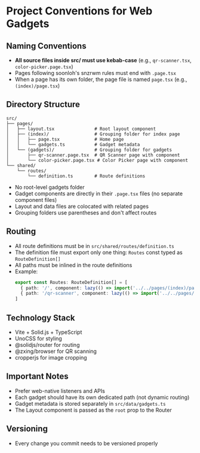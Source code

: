 # Project Conventions for Web Gadgets

## Naming Conventions
- **All source files inside src/ must use kebab-case** (e.g., `qr-scanner.tsx`, `color-picker.page.tsx`)
- Pages following soonloh's snzrwm rules must end with `.page.tsx`
- When a page has its own folder, the page file is named `page.tsx` (e.g., `(index)/page.tsx`)

## Directory Structure
```
src/
├── pages/
│   ├── layout.tsx               # Root layout component
│   ├── (index)/                 # Grouping folder for index page
│   │   ├── page.tsx             # Home page
│   │   └── gadgets.ts           # Gadget metadata
│   └── (gadgets)/               # Grouping folder for gadgets
│       ├── qr-scanner.page.tsx  # QR Scanner page with component
│       └── color-picker.page.tsx # Color Picker page with component
└── shared/
    └── routes/
        └── definition.ts        # Route definitions
```
- No root-level gadgets folder
- Gadget components are directly in their `.page.tsx` files (no separate component files)
- Layout and data files are colocated with related pages
- Grouping folders use parentheses and don't affect routes

## Routing
- All route definitions must be in `src/shared/routes/definition.ts`
- The definition file must export only one thing: `Routes` const typed as `RouteDefinition[]`
- All paths must be inlined in the route definitions
- Example:
  ```typescript
  export const Routes: RouteDefinition[] = [
    { path: '/', component: lazy(() => import('../../pages/(index)/page')) },
    { path: '/qr-scanner', component: lazy(() => import('../../pages/(gadgets)/qr-scanner.page')) },
  ]
  ```

## Technology Stack
- Vite + Solid.js + TypeScript
- UnoCSS for styling
- @solidjs/router for routing
- @zxing/browser for QR scanning
- cropperjs for image cropping

## Important Notes
- Prefer web-native listeners and APIs
- Each gadget should have its own dedicated path (not dynamic routing)
- Gadget metadata is stored separately in `src/data/gadgets.ts`
- The Layout component is passed as the `root` prop to the Router

## Versioning
- Every change you commit needs to be versioned properly